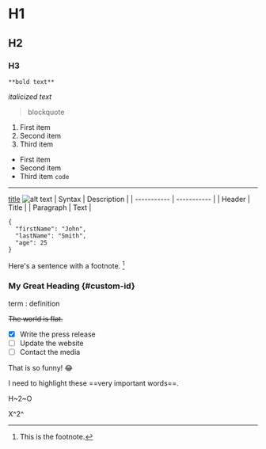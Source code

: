 # H1
## H2
### H3
 	**bold text**
  *italicized text*
  > blockquote
1. First item
2. Second item
3. Third item
- First item
- Second item
- Third item
`code`

---

[title](https://www.example.com)
![alt text](image.jpg)
| Syntax | Description |
| ----------- | ----------- |
| Header | Title |
| Paragraph | Text | 

```
{
  "firstName": "John",
  "lastName": "Smith",
  "age": 25
}
```

Here's a sentence with a footnote. [^1]

[^1]: This is the footnote. 

### My Great Heading {#custom-id}

term
: definition 

~~The world is flat.~~

- [x] Write the press release
- [ ] Update the website
- [ ] Contact the media

That is so funny! :joy: 

I need to highlight these ==very important words==. 

H~2~O 

X^2^ 
